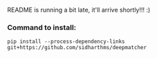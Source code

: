 README is running a bit late, it'll arrive shortly!!! :)

### Command to install:

`pip install --process-dependency-links git+https://github.com/sidharthms/deepmatcher`
